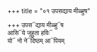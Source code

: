 +++
title = "०१ उपसद्याय मीळ्हुष"

+++
उपस᳓द्याय मीळ्हु᳓ष  
आसि᳓ये जुहुता हविः᳓  
यो᳓ नो ने᳓दिष्ठम् आ᳓पियम्